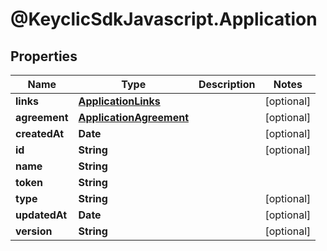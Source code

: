 # @KeyclicSdkJavascript.Application

## Properties
Name | Type | Description | Notes
------------ | ------------- | ------------- | -------------
**links** | [**ApplicationLinks**](ApplicationLinks.md) |  | [optional] 
**agreement** | [**ApplicationAgreement**](ApplicationAgreement.md) |  | [optional] 
**createdAt** | **Date** |  | [optional] 
**id** | **String** |  | [optional] 
**name** | **String** |  | 
**token** | **String** |  | 
**type** | **String** |  | [optional] 
**updatedAt** | **Date** |  | [optional] 
**version** | **String** |  | [optional] 


